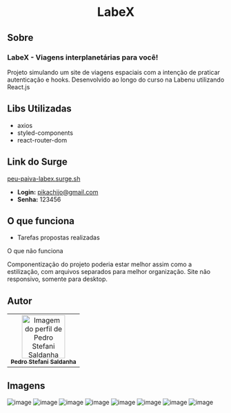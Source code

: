 # <h1 align='center'> LabeX  </h1>


 ## Sobre
### LabeX - Viagens interplanetárias para você!
Projeto simulando um site de viagens espaciais com a intenção de praticar autenticação e hooks. Desenvolvido ao longo do curso na Labenu utilizando React.js

## Libs Utilizadas
- axios
- styled-components
- react-router-dom


## Link do Surge
<a href="https://peu-paiva-labex.surge.sh/">peu-paiva-labex.surge.sh</a>
- <b>Login:</b> pikachijo@gmail.com
- <b>Senha:</b> 123456



## O que funciona
- Tarefas propostas realizadas

O que não funciona

Componentização do projeto poderia estar melhor assim como a estilização, com arquivos separados para melhor organização.
Site não responsivo, somente para desktop.

## Autor

<table>
  <tr>
    <td align="center"><a href="https://github.com/peustef">
    <img src="https://avatars.githubusercontent.com/u/20777850?v=4" width="100px" alt="Imagem do perfil de Pedro Stefani Saldanha"/>
    <br />
    <sub><b>Pedro Stefani Saldanha</b></sub>
     
</table>


## Imagens
![image](https://user-images.githubusercontent.com/20777850/125103249-8b409c80-e0b2-11eb-9849-b78a3d6f7a1c.png)
![image](https://user-images.githubusercontent.com/20777850/125103273-909de700-e0b2-11eb-9893-7149eca77774.png)
![image](https://user-images.githubusercontent.com/20777850/125103331-a0b5c680-e0b2-11eb-9cfa-ba356d4cc7dd.png)
![image](https://user-images.githubusercontent.com/20777850/125103350-a57a7a80-e0b2-11eb-9c85-3ab17eda278c.png)
![image](https://user-images.githubusercontent.com/20777850/125103372-a9a69800-e0b2-11eb-88c4-1d477637f4d4.png)
![image](https://user-images.githubusercontent.com/20777850/125103393-ae6b4c00-e0b2-11eb-8a9e-df6378895b0b.png)
![image](https://user-images.githubusercontent.com/20777850/125103554-d8247300-e0b2-11eb-9d49-69706c396d7c.png)
![image](https://user-images.githubusercontent.com/20777850/125103530-d064ce80-e0b2-11eb-9f6e-67df0da17122.png)

